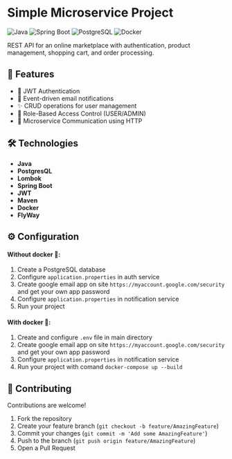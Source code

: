 # Simple Microservice Project

![Java](https://img.shields.io/badge/java-red)
![Spring Boot](https://img.shields.io/badge/spring%20boot-brightgreen)
![PostgreSQL](https://img.shields.io/badge/postgresql-blue)
![Docker](https://img.shields.io/badge/docker-blue)

REST API for an online marketplace with authentication, product management, shopping cart, and order processing.

## 🌟 Features
- 🔐 JWT Authentication
- 📧 Event-driven email notifications
- ✨ CRUD operations for user management
- 👮 Role-Based Access Control (USER/ADMIN)
- 🔌 Microservice Communication using HTTP

  
## 🛠 Technologies
- **Java**
- **PostgresQL**
- **Lombok**
- **Spring Boot**
- **JWT**
- **Maven**
- **Docker**
- **FlyWay**


## ⚙ Configuration
#### Without docker 🐳:
1. Create a PostgreSQL database
2. Configure `application.properties` in auth service
3. Create google email app on site `https://myaccount.google.com/security` and get your own app password
4. Configure `application.properties` in notification service
5. Run your project
#### With docker 🐳:
1. Create and configure `.env` file in main directory
2. Create google email app on site `https://myaccount.google.com/security` and get your own app password
3. Configure `application.properties` in notification service
4. Run your project with comand `docker-compose up --build`

## 👥 Contributing

Contributions are welcome!

1. Fork the repository
2. Create your feature branch (`git checkout -b feature/AmazingFeature`)
3. Commit your changes (`git commit -m 'Add some AmazingFeature'`)
4. Push to the branch (`git push origin feature/AmazingFeature`)
5. Open a Pull Request
